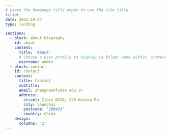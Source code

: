```yaml
---
# Leave the homepage title empty to use the site title
title:
date: 2022-10-24
type: landing

sections:
  - block: about.biography
    id: about
    content:
      title: 'About'
      # Choose a user profile to display (a folder name within `content/authors/`)
      username: admin
  - block: contact
    id: contact
    content:
      title: Contact
      subtitle:
      email: zhangnan@fudan.edu.cn
      address:
        street: Zibin N210, 220 Handan Rd
        city: Shanghai
        postcode: '200433'
        country: China
    design:
      columns: '2'
---
```

